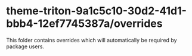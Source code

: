 # theme-triton-9a1c5c10-30d2-41d1-bbb4-12ef7745387a/overrides

This folder contains overrides which will automatically be required by package users.
